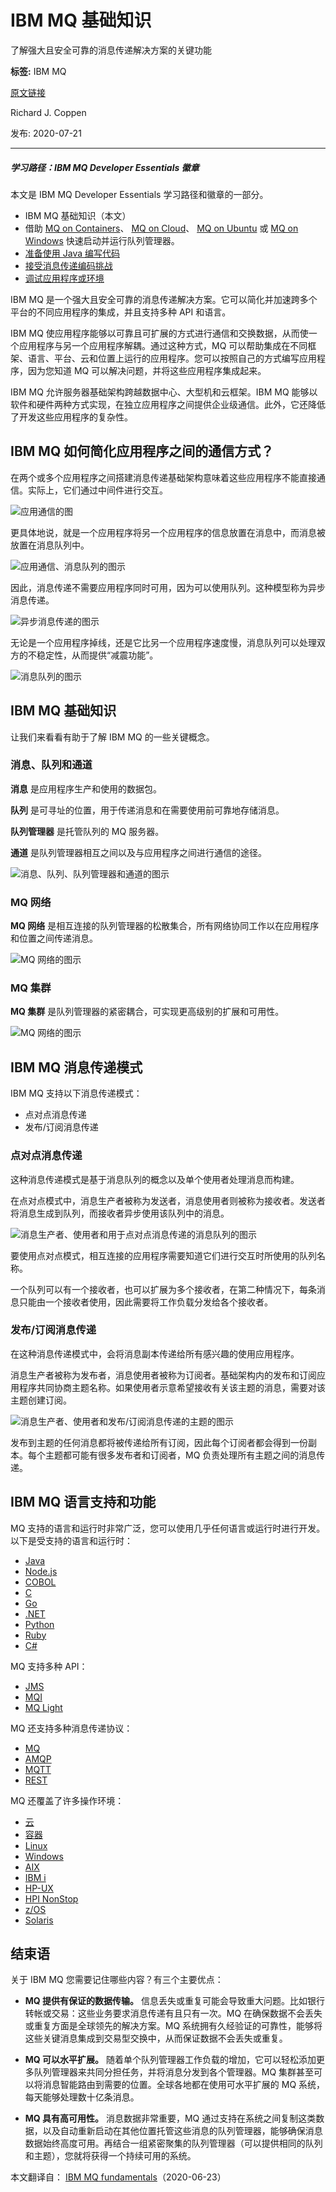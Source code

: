 # IBM MQ 基础知识
了解强大且安全可靠的消息传递解决方案的关键功能

**标签:** IBM MQ

[原文链接](https://developer.ibm.com/zh/articles/mq-fundamentals/)

Richard J. Coppen

发布: 2020-07-21

* * *

##### 学习路径：IBM MQ Developer Essentials 徽章

本文是 IBM MQ Developer Essentials 学习路径和徽章的一部分。

-  IBM MQ 基础知识（本文）
-  借助 [MQ on Containers](/zh/tutorials/mq-connect-app-queue-manager-containers/)、 [MQ on Cloud](/zh/tutorials/mq-connect-app-queue-manager-cloud/)、 [MQ on Ubuntu](/zh/tutorials/mq-connect-app-queue-manager-ubuntu/) 或 [MQ on Windows](/zh/tutorials/mq-connect-app-queue-manager-windows/) 快速启动并运行队列管理器。
- [准备使用 Java 编写代码](/zh/tutorials/mq-develop-mq-jms)
- [接受消息传递编码挑战](/zh/tutorials/mq-badge-mq-dev-challenge)
- [调试应用程序或环境](/zh/articles/mq-dev-cheat-sheet)

IBM MQ 是一个强大且安全可靠的消息传递解决方案。它可以简化并加速跨多个平台的不同应用程序的集成，并且支持多种 API 和语言。

IBM MQ 使应用程序能够以可靠且可扩展的方式进行通信和交换数据，从而使一个应用程序与另一个应用程序解耦。通过这种方式，MQ 可以帮助集成在不同框架、语言、平台、云和位置上运行的应用程序。您可以按照自己的方式编写应用程序，因为您知道 MQ 可以解决问题，并将这些应用程序集成起来。

IBM MQ 允许服务器基础架构跨越数据中心、大型机和云框架。IBM MQ 能够以软件和硬件两种方式实现，在独立应用程序之间提供企业级通信。此外，它还降低了开发这些应用程序的复杂性。

## IBM MQ 如何简化应用程序之间的通信方式？

在两个或多个应用程序之间搭建消息传递基础架构意味着这些应用程序不能直接通信。实际上，它们通过中间件进行交互。

![应用通信的图](../ibm_articles_img/mq-fundamentals_images_image01-updated.png)

更具体地说，就是一个应用程序将另一个应用程序的信息放置在消息中，而消息被放置在消息队列中。

![应用通信、消息队列的图示](../ibm_articles_img/mq-fundamentals_images_image02-updated.png)

因此，消息传递不需要应用程序同时可用，因为可以使用队列。这种模型称为异步消息传递。

![异步消息传递的图示](../ibm_articles_img/mq-fundamentals_images_image03-updated.png)

无论是一个应用程序掉线，还是它比另一个应用程序速度慢，消息队列可以处理双方的不稳定性，从而提供“减震功能”。

![消息队列的图示](../ibm_articles_img/mq-fundamentals_images_image04-updated.png)

## IBM MQ 基础知识

让我们来看看有助于了解 IBM MQ 的一些关键概念。

### 消息、队列和通道

**消息** 是应用程序生产和使用的数据包。

**队列** 是可寻址的位置，用于传递消息和在需要使用前可靠地存储消息。

**队列管理器** 是托管队列的 MQ 服务器。

**通道** 是队列管理器相互之间以及与应用程序之间进行通信的途径。

![消息、队列、队列管理器和通道的图示](../ibm_articles_img/mq-fundamentals_images_qm-queues-messages-channels.png)

### MQ 网络

**MQ 网络** 是相互连接的队列管理器的松散集合，所有网络协同工作以在应用程序和位置之间传递消息。

![MQ 网络的图示](../ibm_articles_img/mq-fundamentals_images_networks2.png)

### MQ 集群

**MQ 集群** 是队列管理器的紧密耦合，可实现更高级别的扩展和可用性。

![MQ 网络的图示](../ibm_articles_img/mq-fundamentals_images_clusters2.png)

## IBM MQ 消息传递模式

IBM MQ 支持以下消息传递模式：

- 点对点消息传递
- 发布/订阅消息传递

### 点对点消息传递

这种消息传递模式是基于消息队列的概念以及单个使用者处理消息而构建。

在点对点模式中，消息生产者被称为发送者，消息使用者则被称为接收者。发送者将消息生成到队列，而接收者异步使用该队列中的消息。

![消息生产者、使用者和用于点对点消息传递的消息队列的图示](../ibm_articles_img/mq-fundamentals_images_point-to-point-messaging.png)

要使用点对点模式，相互连接的应用程序需要知道它们进行交互时所使用的队列名称。

一个队列可以有一个接收者，也可以扩展为多个接收者，在第二种情况下，每条消息只能由一个接收者使用，因此需要将工作负载分发给各个接收者。

### 发布/订阅消息传递

在这种消息传递模式中，会将消息副本传递给所有感兴趣的使用应用程序。

消息生产者被称为发布者，消息使用者被称为订阅者。基础架构内的发布和订阅应用程序共同协商主题名称。如果使用者示意希望接收有关该主题的消息，需要对该主题创建订阅。

![消息生产者、使用者和发布/订阅消息传递的主题的图示](../ibm_articles_img/mq-fundamentals_images_publish-subscribe-messaging.png)

发布到主题的任何消息都将被传递给所有订阅，因此每个订阅者都会得到一份副本。每个主题都可能有很多发布者和订阅者，MQ 负责处理所有主题之间的消息传递。

## IBM MQ 语言支持和功能

MQ 支持的语言和运行时非常广泛，您可以使用几乎任何语言或运行时进行开发。以下是受支持的语言和运行时：

- [Java](https://github.com/ibm-messaging/mq-dev-patterns/tree/master/JMS)
- [Node.js](https://github.com/ibm-messaging/mq-dev-patterns/tree/master/Node.js)
- [COBOL](https://www.ibm.com/support/knowledgecenter/en/SSFKSJ_9.1.0/com.ibm.mq.dev.doc/q023750_.htm)
- [C](https://www.ibm.com/support/knowledgecenter/en/SSFKSJ_9.1.0/com.ibm.mq.dev.doc/q027270_.htm)
- [Go](https://github.com/ibm-messaging/mq-dev-patterns/tree/master/Go)
- [.NET](https://github.com/ibm-messaging/mq-dev-patterns/tree/master/dotnet)
- [Python](https://github.com/ibm-messaging/mq-dev-patterns/tree/master/Python)
- [Ruby](https://github.com/mqlight/ruby-mqlight)
- [C#](https://github.com/ibm-messaging/mq-dev-patterns/tree/master/dotnet)

MQ 支持多种 API：

- [JMS](/zh/tutorials/mq-develop-mq-jms)
- [MQI](https://www.ibm.com/support/knowledgecenter/en/SSFKSJ_9.1.0/com.ibm.mq.dev.doc/q025710_.htm)
- [MQ Light](https://github.com/mqlight)

MQ 还支持多种消息传递协议：

- [MQ](https://www.ibm.com/support/knowledgecenter/en/SSFKSJ_9.1.0/com.ibm.mq.pro.doc/q001020_.htm)
- [AMQP](https://www.ibm.com/support/knowledgecenter/en/SSFKSJ_9.1.0/com.ibm.mq.dev.doc/amqp_protocol.htm)
- [MQTT](https://www.ibm.com/support/knowledgecenter/en/SSFKSJ_9.1.0/com.ibm.mq.pro.doc/q001030_.htm)
- [REST](/zh/tutorials/mq-develop-mq-rest-api)

MQ 还覆盖了许多操作环境：

- [云](https://cloud.ibm.com/catalog/services/mq?cm_sp=ibmdev-_-developer-articles-_-cloudreg)
- [容器](https://github.com/ibm-messaging/mq-container)
- [Linux](https://www.ibm.com/support/knowledgecenter/en/SSFKSJ_9.1.0/com.ibm.mq.ins.doc/q129380_.htm)
- [Windows](https://www.ibm.com/support/knowledgecenter/en/SSFKSJ_9.1.0/com.ibm.mq.ins.doc/q008670_.htm)
- [AIX](https://www.ibm.com/support/knowledgecenter/en/SSFKSJ_9.1.0/com.ibm.mq.ins.doc/q008321_.htm)
- [IBM i](https://www.ibm.com/support/knowledgecenter/en/SSFKSJ_9.1.0/com.ibm.mq.ins.doc/q008329_.htm)
- [HP-UX](https://www.ibm.com/support/knowledgecenter/en/SSFKSJ_9.0.0/com.ibm.mq.ins.doc/q008324_.htm)
- [HPI NonStop](https://www.ibm.com/support/knowledgecenter/en/SSFKSJ_9.1.0/com.ibm.mq.ins.doc/q008322_.htm)
- [z/OS](https://www.ibm.com/support/knowledgecenter/en/SSFKSJ_9.1.0/com.ibm.mq.ins.doc/q009640_.htm)
- [Solaris](https://www.ibm.com/support/knowledgecenter/en/SSFKSJ_9.1.0/com.ibm.mq.ins.doc/q008327_.htm)

## 结束语

关于 IBM MQ 您需要记住哪些内容？有三个主要优点：

- **MQ 提供有保证的数据传输。** 信息丢失或重复可能会导致重大问题。比如银行转帐或交易：这些业务要求消息传递有且只有一次。MQ 在确保数据不会丢失或重复方面是全球领先的解决方案。MQ 系统拥有久经验证的可靠性，能够将这些关键消息集成到交易型交换中，从而保证数据不会丢失或重复。

- **MQ 可以水平扩展。** 随着单个队列管理器工作负载的增加，它可以轻松添加更多队列管理器来共同分担任务，并将消息分发到各个管理器。MQ 集群甚至可以将消息智能路由到需要的位置。全球各地都在使用可水平扩展的 MQ 系统，每天能够处理数十亿条消息。

- **MQ 具有高可用性。** 消息数据非常重要，MQ 通过支持在系统之间复制这类数据，以及自动重新启动在其他位置托管这些消息的队列管理器，能够确保消息数据始终高度可用。再结合一组紧密聚集的队列管理器（可以提供相同的队列和主题），您就将获得一个持续可用的系统。


本文翻译自： [IBM MQ fundamentals](https://developer.ibm.com/components/ibm-mq/articles/mq-fundamentals)（2020-06-23）
